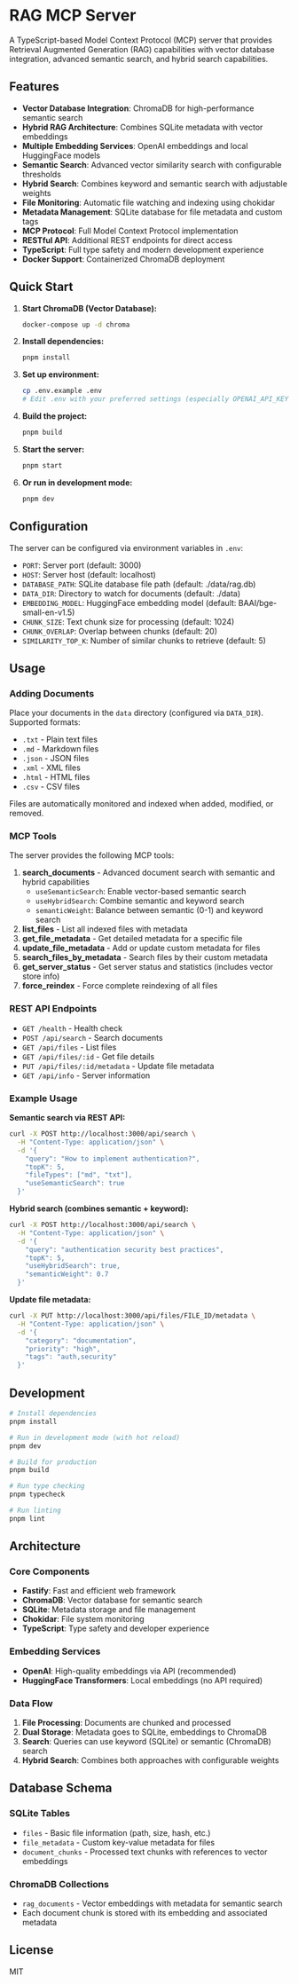 # RAG MCP Server

A TypeScript-based Model Context Protocol (MCP) server that provides Retrieval Augmented Generation (RAG) capabilities with vector database integration, advanced semantic search, and hybrid search capabilities.

## Features

- **Vector Database Integration**: ChromaDB for high-performance semantic search
- **Hybrid RAG Architecture**: Combines SQLite metadata with vector embeddings
- **Multiple Embedding Services**: OpenAI embeddings and local HuggingFace models
- **Semantic Search**: Advanced vector similarity search with configurable thresholds
- **Hybrid Search**: Combines keyword and semantic search with adjustable weights
- **File Monitoring**: Automatic file watching and indexing using chokidar
- **Metadata Management**: SQLite database for file metadata and custom tags
- **MCP Protocol**: Full Model Context Protocol implementation
- **RESTful API**: Additional REST endpoints for direct access
- **TypeScript**: Full type safety and modern development experience
- **Docker Support**: Containerized ChromaDB deployment

## Quick Start

1. **Start ChromaDB (Vector Database):**
   ```bash
   docker-compose up -d chroma
   ```

2. **Install dependencies:**
   ```bash
   pnpm install
   ```

3. **Set up environment:**
   ```bash
   cp .env.example .env
   # Edit .env with your preferred settings (especially OPENAI_API_KEY for better embeddings)
   ```

4. **Build the project:**
   ```bash
   pnpm build
   ```

5. **Start the server:**
   ```bash
   pnpm start
   ```

6. **Or run in development mode:**
   ```bash
   pnpm dev
   ```

## Configuration

The server can be configured via environment variables in `.env`:

- `PORT`: Server port (default: 3000)
- `HOST`: Server host (default: localhost)
- `DATABASE_PATH`: SQLite database file path (default: ./data/rag.db)
- `DATA_DIR`: Directory to watch for documents (default: ./data)
- `EMBEDDING_MODEL`: HuggingFace embedding model (default: BAAI/bge-small-en-v1.5)
- `CHUNK_SIZE`: Text chunk size for processing (default: 1024)
- `CHUNK_OVERLAP`: Overlap between chunks (default: 20)
- `SIMILARITY_TOP_K`: Number of similar chunks to retrieve (default: 5)

## Usage

### Adding Documents

Place your documents in the `data` directory (configured via `DATA_DIR`). Supported formats:
- `.txt` - Plain text files
- `.md` - Markdown files
- `.json` - JSON files
- `.xml` - XML files
- `.html` - HTML files
- `.csv` - CSV files

Files are automatically monitored and indexed when added, modified, or removed.

### MCP Tools

The server provides the following MCP tools:

1. **search_documents** - Advanced document search with semantic and hybrid capabilities
   - `useSemanticSearch`: Enable vector-based semantic search
   - `useHybridSearch`: Combine semantic and keyword search
   - `semanticWeight`: Balance between semantic (0-1) and keyword search
2. **list_files** - List all indexed files with metadata
3. **get_file_metadata** - Get detailed metadata for a specific file
4. **update_file_metadata** - Add or update custom metadata for files
5. **search_files_by_metadata** - Search files by their custom metadata
6. **get_server_status** - Get server status and statistics (includes vector store info)
7. **force_reindex** - Force complete reindexing of all files

### REST API Endpoints

- `GET /health` - Health check
- `POST /api/search` - Search documents
- `GET /api/files` - List files
- `GET /api/files/:id` - Get file details
- `PUT /api/files/:id/metadata` - Update file metadata
- `GET /api/info` - Server information

### Example Usage

**Semantic search via REST API:**
```bash
curl -X POST http://localhost:3000/api/search \
  -H "Content-Type: application/json" \
  -d '{
    "query": "How to implement authentication?",
    "topK": 5,
    "fileTypes": ["md", "txt"],
    "useSemanticSearch": true
  }'
```

**Hybrid search (combines semantic + keyword):**
```bash
curl -X POST http://localhost:3000/api/search \
  -H "Content-Type: application/json" \
  -d '{
    "query": "authentication security best practices",
    "topK": 5,
    "useHybridSearch": true,
    "semanticWeight": 0.7
  }'
```

**Update file metadata:**
```bash
curl -X PUT http://localhost:3000/api/files/FILE_ID/metadata \
  -H "Content-Type: application/json" \
  -d '{
    "category": "documentation",
    "priority": "high",
    "tags": "auth,security"
  }'
```

## Development

```bash
# Install dependencies
pnpm install

# Run in development mode (with hot reload)
pnpm dev

# Build for production
pnpm build

# Run type checking
pnpm typecheck

# Run linting
pnpm lint
```

## Architecture

### Core Components
- **Fastify**: Fast and efficient web framework
- **ChromaDB**: Vector database for semantic search
- **SQLite**: Metadata storage and file management  
- **Chokidar**: File system monitoring
- **TypeScript**: Type safety and developer experience

### Embedding Services
- **OpenAI**: High-quality embeddings via API (recommended)
- **HuggingFace Transformers**: Local embeddings (no API required)

### Data Flow
1. **File Processing**: Documents are chunked and processed
2. **Dual Storage**: Metadata goes to SQLite, embeddings to ChromaDB  
3. **Search**: Queries can use keyword (SQLite) or semantic (ChromaDB) search
4. **Hybrid Search**: Combines both approaches with configurable weights

## Database Schema

### SQLite Tables
- `files` - Basic file information (path, size, hash, etc.)
- `file_metadata` - Custom key-value metadata for files
- `document_chunks` - Processed text chunks with references to vector embeddings

### ChromaDB Collections
- `rag_documents` - Vector embeddings with metadata for semantic search
- Each document chunk is stored with its embedding and associated metadata

## License

MIT